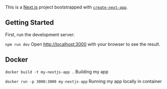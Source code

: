 This is a [Next.js](https://nextjs.org/) project bootstrapped with [`create-next-app`](https://github.com/vercel/next.js/tree/canary/packages/create-next-app).

## Getting Started

First, run the development server:

```npm run dev```
Open [http://localhost:3000](http://localhost:3000) with your browser to see the result.

## Docker

 ```docker build -t my-nextjs-app .```
Building my app

```docker run -p 3000:3000 my-nextjs-app```
Running my app locally in container
